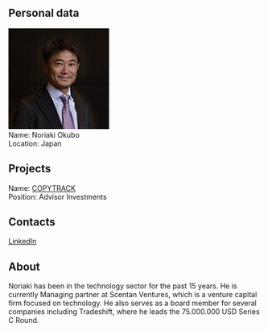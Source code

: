 ## Personal data
![noriaki okubo photo](photo/noriaki_okubo.jpg)  
Name:   Noriaki Okubo  
Location: Japan  
## Projects 
Name: [COPYTRACK](../projects/copytrack.md)  
Position: Advisor Investments   
## Contacts
[LinkedIn](https://www.linkedin.com/in/noriaki-okubo-5494654/)    
## About
Noriaki has been in the technology sector for the past 15 years. He is currently Managing partner at Scentan Ventures, which is a venture capital firm focused on technology. He also serves as a board member for several companies including Tradeshift, where he leads the 75.000.000 USD Series C Round.
